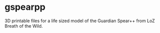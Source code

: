 # gspearpp
3D printable files for a life sized model of the Guardian Spear++ from LoZ Breath of the Wild.
